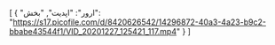 [
  {
    "ارور": "اپدیت",
    "بخش": "https://s17.picofile.com/d/8420626542/14296872-40a3-4a23-b9c2-bbabe43544f1/VID_20201227_125421_117.mp4"
  }
]
